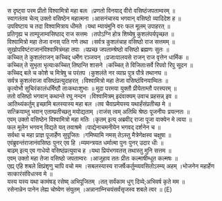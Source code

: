

  
स दृष्ट्वा परम प्रीतो विश्वामित्रो महा बलः ।प्रणतो विनयाद् वीरो वसिष्ठंजपताम्वरम्  ॥   
स्वागतंतव चेत्य् उक्तो वसिष्ठेन महात्मना ।आसनंचास्य भगवान् वसिष्ठो व्यादिदेश ह  ॥   
उपविष्टाय च तदा विश्वामित्राय धीमते ।यथा म्यायंमुनि वरः फल मूलम् उपाहरत्  ॥   
प्रतिगृह्य च ताम्पूजाम्वसिष्ठाद् राज सत्तमः ।तपोऽग्नि होत्र शिष्येषु कुशलंपर्यपृच्छत  ॥   
विश्वामित्रो महा तेजा वनस् पति गणे तथा ।सर्वत्र कुशलंचाह वसिष्ठो राज सत्तमम्  ॥   
सुखोपविष्टंराजानंविश्वामित्रंमहा तपाः ।पप्रच्छ जपताम्श्रेष्ठो वसिष्ठो ब्रह्मणः सुतः  ॥   
कच्चित् ते कुशलंराजन् कच्चिद् धर्मेण रञ्जयन् ।प्रजाःपालयसे राजन् राज वृत्तेन धार्मिक  ॥   
कच्चित् ते सुभृता भृत्याःकच्चित् तिष्ठन्ति शासने ।कच्चित् ते विजिताःसर्वे रिपवो रिपु सूदन  ॥   
कच्चिद् बले च कोशे च मित्रेषु च परंतप ।कुशलंते नर व्याघ्र पुत्र पौत्रे तथानघ  ॥   
सर्वत्र कुशलंराजा वसिष्ठंप्रत्युदाहरत् ।विश्वामित्रो महा तेजा वसिष्ठंविनयाम्वितः  ॥   
कृत्वोभौ सुचिरंकालंधर्मिष्ठौ ताःकथाःशुभाः  ॥ मुदा परमया युक्तौ प्रीयेताम्तौ परस्परम्  ॥   
ततो वसिष्ठो भगवान् कथान्ते रघु नन्दन ।विश्वामित्रम् इदंवाक्यम् उवाच प्रहसन्न् इव  ॥   
आतिथ्यंकर्तुम् इच्छामि बलस्यास्य महा बल ।तव चैवाप्रमेयस्य यथार्हंसंप्रतीच्छ मे  ॥   
सत्क्रियाम्तु भवान् एताम्प्रतीच्छतु मयोद्यताम् ।राजंस् त्वम् अतिथि श्रेष्ठः पूजनीयः प्रयत्नतः  ॥   
एवम् उक्तो वसिष्ठेन विश्वामित्रो महा मतिः ।कृतम् इत्य् अब्रवीद् राजा पूजा वाक्येन मे त्वया  ॥   
फल मूलेन भगवन् विद्यते यत् तवाश्रमे ।पाद्येनाचमनीयेन भगवद् दर्शनेन च  ॥   
सर्वथा च महा प्राज्ञ पूजार्हेण सुपूजितः ।गमिष्यामि नमस् तेऽस्तु मैत्रेणेक्षस्व चक्षुषा  ॥   
एवंब्रुवन्तंराजानंवसिष्ठः पुनर् एव हि ।म्यमन्त्रयत धर्मात्मा पुनः पुनर् उदार धीः  ॥   
बाढम् इत्य् एव गाधेयो वसिष्ठंप्रत्युवाच ह ।यथा प्रियंभगवतस् तथास्तु मुनि सत्तम  ॥   
एवम् उक्तो महा तेजा वसिष्ठो जपताम्वरः ।आजुहाव ततः प्रीतः कल्माषीम्धूत कल्मषः  ॥   
एह्य् एहि शबले क्षिप्रंशृणु चापि वचो मम ।सबलस्यास्य राजर्षेःकर्तुम्व्यवसितोऽस्म्य् अहम् ।भोजनेन महार्हेण सत्कारंसंविधत्स्व मे  ॥   
यस्य यस्य यथा कामंषड् रसेष्व् अभिपूजितम् ।तत् सर्वंकाम धुग् दिव्ये;अभिवर्ष कृते मम  ॥   
रसेनान्नेन पानेन लेह्य चोष्येण संयुतम् ।अन्नानाम्निचयंसर्वंसृजस्व शबले त्वर  ॥ (E)  
